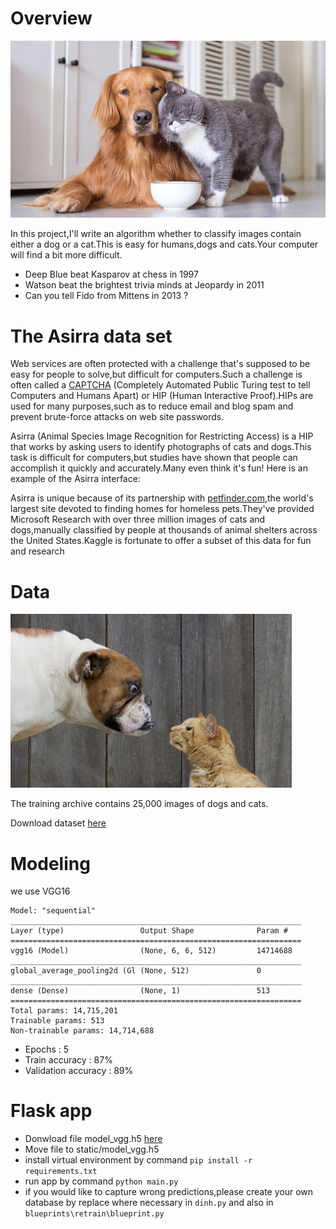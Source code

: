 # Overview
![](static/images/dog-cat-190709-800x450.jpg)

In this project,I'll write an algorithm whether to classify images contain either a dog or a cat.This is easy for humans,dogs and cats.Your computer will find a bit more difficult.

- Deep Blue beat Kasparov at chess in 1997
- Watson beat the brightest trivia minds at Jeopardy in 2011
- Can you tell Fido from Mittens in 2013 ?

# The Asirra data set
Web services are often protected with a challenge that's supposed to be easy for people to solve,but difficult for computers.Such a challenge is often called a [CAPTCHA](http://www.captcha.net/) (Completely Automated Public Turing test to tell Computers and Humans Apart) or HIP (Human Interactive Proof).HIPs are used for many purposes,such as to reduce email and blog spam and prevent brute-force attacks on web site passwords.

Asirra (Animal Species Image Recognition for Restricting Access) is a HIP that works by asking users to identify photographs of cats and dogs.This task is difficult for computers,but studies have shown that people can accomplish it quickly and accurately.Many even think it's fun! Here is an example of the Asirra interface:

Asirra is unique because of its partnership with [petfinder.com](https://www.petfinder.com/),the world's largest site devoted to finding homes for homeless pets.They've provided Microsoft Research with over three million images of cats and dogs,manually classified by people at thousands of animal shelters across the United States.Kaggle is fortunate to offer a subset of this data for fun and research

# Data
![](static/images/woof_meow.jpg)

The training archive contains 25,000 images of dogs and cats.

Download dataset [here](https://www.kaggle.com/c/dogs-vs-cats/data)

# Modeling
we use VGG16

```
Model: "sequential"
_________________________________________________________________
Layer (type)                 Output Shape              Param #   
=================================================================
vgg16 (Model)                (None, 6, 6, 512)         14714688  
_________________________________________________________________
global_average_pooling2d (Gl (None, 512)               0         
_________________________________________________________________
dense (Dense)                (None, 1)                 513       
=================================================================
Total params: 14,715,201
Trainable params: 513
Non-trainable params: 14,714,688
```

- Epochs : 5
- Train accuracy : 87%
- Validation accuracy : 89%

# Flask app
- Donwload file model_vgg.h5 [here](https://drive.google.com/file/d/1bubWtVp_2M9FtsJQ55cZficgKnWRsxEX/view?usp=sharing)
- Move file to static/model_vgg.h5
- install virtual environment by command `pip install -r requirements.txt`
- run app by command `python main.py`
- if you would like to capture wrong predictions,please create your own database by replace where necessary in `dinh.py` and also in `blueprints\retrain\blueprint.py`